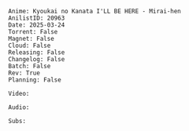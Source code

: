 ```Metadata
Anime: Kyoukai no Kanata I'LL BE HERE - Mirai-hen 
AnilistID: 20963
Date: 2025-03-24
Torrent: False
Magnet: False
Cloud: False
Releasing: False
Changelog: False
Batch: False
Rev: True
Planning: False
```

```Info
Video:

Audio:

Subs:

```

```Changelog

```

```Arquivos

```
